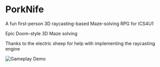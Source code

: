 # PorkNife
A fun first-person 3D raycasting-based Maze-solving RPG for ICS4U1

Epic Doom-style 3D Maze solving 

Thanks to the electric sheep for help with implementing the raycasting engine


![Gameplay Demo](https://github.com/dhrumilp15/PorkNife/blob/master/docs/Porknife_demo_small.gif?raw=true)
